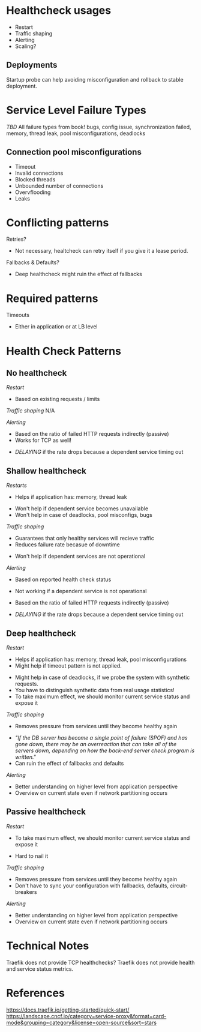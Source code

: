 # Healthcheck usages
- Restart
- Traffic shaping
- Alerting
- Scaling?

## Deployments
Startup probe can help avoiding misconfiguration and rollback to stable deployment.

# Service Level Failure Types
*TBD* All failure types from book!
 bugs, config issue, synchronization failed, memory, thread leak, pool misconfigurations, deadlocks

 ## Connection pool misconfigurations
 - Timeout
 - Invalid connections
 - Blocked threads
 - Unbounded number of connections
 - Overvflooding
 - Leaks

# Conflicting patterns
Retries?
- Not necessary, healtcheck can retry itself if you give it a lease period.

Fallbacks & Defaults?
- Deep healthcheck might ruin the effect of fallbacks

# Required patterns
Timeouts
- Either in application or at LB level

# Health Check Patterns
## No healthcheck
*Restart*
+ Based on existing requests / limits

*Traffic shaping*
N/A

*Alerting*
+ Based on the ratio of failed HTTP requests indirectly (passive)
+ Works for TCP as well!
- *DELAYING* if the rate drops because a dependent service timing out

## Shallow healthcheck
*Restarts*
+ Helps if application has: memory, thread leak
- Won't help if dependent service becomes unavailable
- Won't help in case of deadlocks, pool misconfigs, bugs

*Traffic shaping*
+ Guarantees that only healthy services will recieve traffic
+ Reduces failure rate becasue of downtime

- Won't help if dependent services are not operational

*Alerting*
+ Based on reported health check status
- Not working if a dependent service is not operational

+ Based on the ratio of failed HTTP requests indirectly (passive)
- *DELAYING* if the rate drops because a dependent service timing out

## Deep healthcheck
*Restart*
+ Helps if application has: memory, thread leak, pool misconfigurations
+ Might help if timeout pattern is not applied.

- Might help in case of deadlocks, if we probe the system with synthetic requests.
- You have to distinguish synthetic data from real usage statistics!
- To take maximum effect, we should monitor current service status and expose it

*Traffic shaping*
+ Removes pressure from services until they become healthy again

- _"If the DB server has become a single point of failure (SPOF) and has gone down, there may be an overreaction that can take all of the servers down, depending on how the back-end server check program is written."_
- Can ruin the effect of fallbacks and defaults

*Alerting*
+ Better understanding on higher level from application perspective
+ Overview on current state even if network partitioning occurs

## Passive healthcheck
*Restart*
+ To take maximum effect, we should monitor current service status and expose it
- Hard to nail it

*Traffic shaping*
+ Removes pressure from services until they become healthy again
+ Don't have to sync your configuration with fallbacks, defaults, circuit-breakers

*Alerting*
+ Better understanding on higher level from application perspective
+ Overview on current state even if network partitioning occurs

# Technical Notes
Traefik does not provide TCP healthchecks?
Traefik does not provide health and service status metrics.

# References
https://docs.traefik.io/getting-started/quick-start/
https://landscape.cncf.io/category=service-proxy&format=card-mode&grouping=category&license=open-source&sort=stars
